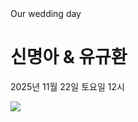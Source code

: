 <!DOCTYPE html>
<html>
<head>
    <meta charset="UTF-8">
    Our wedding day
</head>
<body>
    <h1>신명아 & 유규환</h1>
    <p>2025년 11월 22일 토요일 12시</p>
    <img src="https://github.com/user-attachments/assets/d33647bc-270f-4d4c-ba6f-aaf830c872e1"></img>
</body>
</html>

